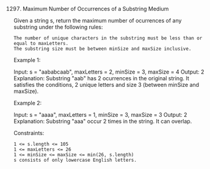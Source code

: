 1297. Maximum Number of Occurrences of a Substring
Medium

Given a string s, return the maximum number of ocurrences of any substring under the following rules:

    The number of unique characters in the substring must be less than or equal to maxLetters.
    The substring size must be between minSize and maxSize inclusive.

 

Example 1:

Input: s = "aababcaab", maxLetters = 2, minSize = 3, maxSize = 4
Output: 2
Explanation: Substring "aab" has 2 ocurrences in the original string.
It satisfies the conditions, 2 unique letters and size 3 (between minSize and maxSize).

Example 2:

Input: s = "aaaa", maxLetters = 1, minSize = 3, maxSize = 3
Output: 2
Explanation: Substring "aaa" occur 2 times in the string. It can overlap.

 

Constraints:

    1 <= s.length <= 105
    1 <= maxLetters <= 26
    1 <= minSize <= maxSize <= min(26, s.length)
    s consists of only lowercase English letters.

